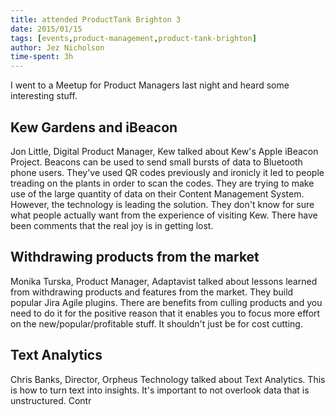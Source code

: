 ```yaml
---
title: attended ProductTank Brighton 3
date: 2015/01/15
tags: [events,product-management,product-tank-brighton]
author: Jez Nicholson
time-spent: 3h
---
```

​​​I went to a Meetup for Product Managers last night and heard some interesting stuff.

## Kew Gardens and iBeacon
Jon Little, Digital Product Manager, Kew talked about Kew's Apple iBeacon Project. Beacons can be used to send small bursts of data to Bluetooth phone users. They've used QR codes previously and ironicly it led to people treading on the plants in order to scan the codes. They are trying to make use of the large quantity of data on their Content Management System. However, the technology is leading the solution. They don't know for sure what people actually want from the experience of visiting Kew. There have been comments that the real joy is in getting lost.

## Withdrawing products from the market
Monika Turska, Product Manager, Adaptavist talked about lessons learned from withdrawing products and features from the market. They build popular Jira Agile plugins. There are benefits from culling products and you need to do it for the positive reason that it enables you to focus more effort on the new/popular/profitable stuff. It shouldn't just be for cost cutting.

## Text Analytics
Chris Banks, Director, Orpheus Technology talked about Text Analytics. This is how to turn text into insights. It's important to not overlook data that is unstructured​. Contr